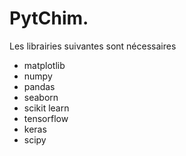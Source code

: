 # PytChim.
Les librairies suivantes sont nécessaires
- matplotlib
- numpy
- pandas
- seaborn
- scikit learn
- tensorflow
- keras
- scipy

